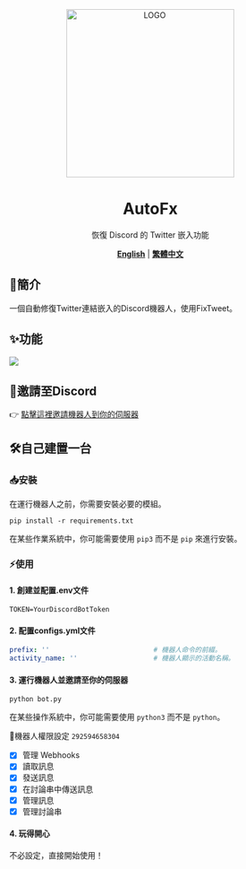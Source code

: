 <div align="center">

<img alt="LOGO" src="https://i.imgur.com/pD5bowS.png" width="300" height="300" />
  
# AutoFx

恢復 Discord 的 Twitter 嵌入功能

[**English**](./README.md) | [**繁體中文**](./README_zh.md)

</div>

## 📝簡介

一個自動修復Twitter連結嵌入的Discord機器人，使用FixTweet。

## ✨功能

![](https://raw.githubusercontent.com/Yuuzi261/AutoFx/main/demo.gif)

## 🔗邀請至Discord

👉 [點擊這裡邀請機器人到你的伺服器](https://discord.com/api/oauth2/authorize?client_id=1173685781265649745&permissions=292594658304&scope=bot)

## 🛠️自己建置一台

### 📥安裝

在運行機器人之前，你需要安裝必要的模組。

```shell
pip install -r requirements.txt
```

在某些作業系統中，你可能需要使用 `pip3` 而不是 `pip` 來進行安裝。

### ⚡使用

#### 1. 創建並配置.env文件

```env
TOKEN=YourDiscordBotToken
```

#### 2. 配置configs.yml文件

```yml
prefix: ''                          # 機器人命令的前綴。
activity_name: ''                   # 機器人顯示的活動名稱。
```

#### 3. 運行機器人並邀請至你的伺服器

```shell
python bot.py
```

在某些操作系統中，你可能需要使用 `python3` 而不是 `python`。

🔧機器人權限設定 `292594658304`

- [x] 管理 Webhooks
- [x] 讀取訊息
- [x] 發送訊息
- [x] 在討論串中傳送訊息
- [x] 管理訊息
- [x] 管理討論串

#### 4. 玩得開心

不必設定，直接開始使用！

